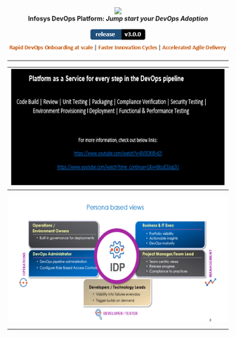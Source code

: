 <div align="center"><img src="/UI/src/assets/img/hygieia_b.png" width="250" align="top" /></div>
<div align="center"
<p><strong>Infosys DevOps Platform: <em>Jump start your DevOps Adoption </em></span></strong></p>
</div>
<div align="center"><!--IDP Release --> <img src="/Images Folder/release.PNG" alt="Release" /></div>
<div align="center">
<img src="/Images Folder/captcha.PNG" />
<hr/>
</div>
<div align="center">
<table>
<colgroup>
<col width="100%" />
</colgroup>
<tbody>
<tr>
<td><a href="https://www.youtube.com/watch?time_continue=1&v=t8cuE3Jog2U"><img src="/Images Folder/paas.PNG" alt="IDP" height="270" width="940"/></a></td>
</tr> 
</tbody> 
</table>
<img src="/Images Folder/idp2.gif" alt="IDP" width="540" height="285" /></td>
</div>
<hr/>


